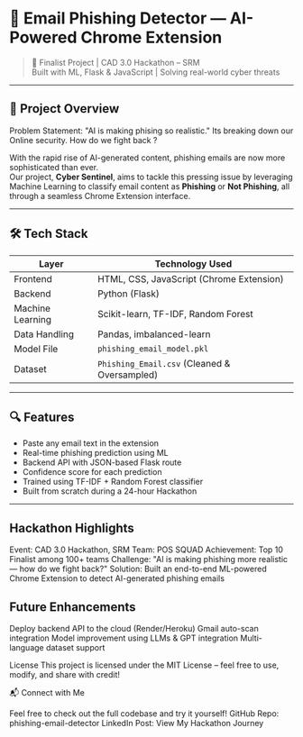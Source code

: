 # 💌 Email Phishing Detector — AI-Powered Chrome Extension

> 🚨 Finalist Project | CAD 3.0 Hackathon – SRM  
> Built with ML, Flask & JavaScript | Solving real-world cyber threats

---

## 🚀 Project Overview

Problem Statement: "AI is making phising so realistic." Its breaking down our Online security. How do we fight back ?

With the rapid rise of AI-generated content, phishing emails are now more sophisticated than ever.  
Our project, **Cyber Sentinel**, aims to tackle this pressing issue by leveraging Machine Learning to classify email content as **Phishing** or **Not Phishing**, all through a seamless Chrome Extension interface.

---

## 🛠️ Tech Stack

| Layer        | Technology Used                             |
|--------------|---------------------------------------------|
| Frontend     | HTML, CSS, JavaScript (Chrome Extension)    |
| Backend      | Python (Flask)                              |
| Machine Learning | Scikit-learn, TF-IDF, Random Forest     |
| Data Handling| Pandas, imbalanced-learn                    |
| Model File   | `phishing_email_model.pkl`                  |
| Dataset      | `Phishing_Email.csv` (Cleaned & Oversampled)|

---

## 🔍 Features

-  Paste any email text in the extension
-  Real-time phishing prediction using ML
-  Backend API with JSON-based Flask route
-  Confidence score for each prediction
-  Trained using TF-IDF + Random Forest classifier
-  Built from scratch during a 24-hour Hackathon

---

## Hackathon Highlights
 
 Event: CAD 3.0 Hackathon, SRM
 Team: POS SQUAD
 Achievement: Top 10 Finalist among 100+ teams
 Challenge: "AI is making phishing more realistic — how do we fight back?"
 Solution: Built an end-to-end ML-powered Chrome Extension to detect AI-generated phishing emails


## Future Enhancements

 Deploy backend API to the cloud (Render/Heroku)
 Gmail auto-scan integration
 Model improvement using LLMs & GPT integration
 Multi-language dataset support


 License
This project is licensed under the MIT License – feel free to use, modify, and share with credit!

📬 Connect with Me

Feel free to check out the full codebase and try it yourself!
GitHub Repo: phishing-email-detector
LinkedIn Post: View My Hackathon Journey


